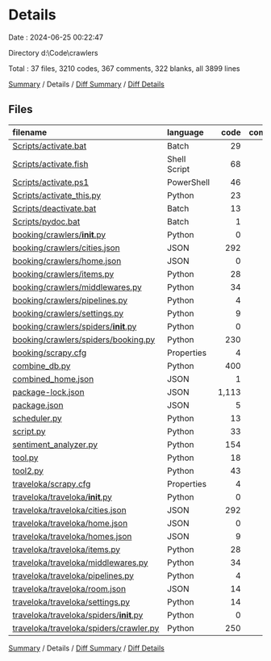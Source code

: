 # Details

Date : 2024-06-25 00:22:47

Directory d:\\Code\\crawlers

Total : 37 files,  3210 codes, 367 comments, 322 blanks, all 3899 lines

[Summary](results.md) / Details / [Diff Summary](diff.md) / [Diff Details](diff-details.md)

## Files
| filename | language | code | comment | blank | total |
| :--- | :--- | ---: | ---: | ---: | ---: |
| [Scripts/activate.bat](/Scripts/activate.bat) | Batch | 29 | 3 | 6 | 38 |
| [Scripts/activate.fish](/Scripts/activate.fish) | Shell Script | 68 | 14 | 19 | 101 |
| [Scripts/activate.ps1](/Scripts/activate.ps1) | PowerShell | 46 | 4 | 11 | 61 |
| [Scripts/activate_this.py](/Scripts/activate_this.py) | Python | 23 | 2 | 9 | 34 |
| [Scripts/deactivate.bat](/Scripts/deactivate.bat) | Batch | 13 | 1 | 4 | 18 |
| [Scripts/pydoc.bat](/Scripts/pydoc.bat) | Batch | 1 | 0 | 1 | 2 |
| [booking/crawlers/__init__.py](/booking/crawlers/__init__.py) | Python | 0 | 0 | 1 | 1 |
| [booking/crawlers/cities.json](/booking/crawlers/cities.json) | JSON | 292 | 0 | 0 | 292 |
| [booking/crawlers/home.json](/booking/crawlers/home.json) | JSON | 0 | 0 | 1 | 1 |
| [booking/crawlers/items.py](/booking/crawlers/items.py) | Python | 28 | 6 | 9 | 43 |
| [booking/crawlers/middlewares.py](/booking/crawlers/middlewares.py) | Python | 34 | 45 | 25 | 104 |
| [booking/crawlers/pipelines.py](/booking/crawlers/pipelines.py) | Python | 4 | 5 | 5 | 14 |
| [booking/crawlers/settings.py](/booking/crawlers/settings.py) | Python | 9 | 68 | 18 | 95 |
| [booking/crawlers/spiders/__init__.py](/booking/crawlers/spiders/__init__.py) | Python | 0 | 4 | 1 | 5 |
| [booking/crawlers/spiders/booking.py](/booking/crawlers/spiders/booking.py) | Python | 230 | 10 | 19 | 259 |
| [booking/scrapy.cfg](/booking/scrapy.cfg) | Properties | 4 | 5 | 3 | 12 |
| [combine_db.py](/combine_db.py) | Python | 400 | 5 | 42 | 447 |
| [combined_home.json](/combined_home.json) | JSON | 1 | 0 | 0 | 1 |
| [package-lock.json](/package-lock.json) | JSON | 1,113 | 0 | 1 | 1,114 |
| [package.json](/package.json) | JSON | 5 | 0 | 1 | 6 |
| [scheduler.py](/scheduler.py) | Python | 13 | 4 | 8 | 25 |
| [script.py](/script.py) | Python | 33 | 16 | 18 | 67 |
| [sentiment_analyzer.py](/sentiment_analyzer.py) | Python | 154 | 30 | 29 | 213 |
| [tool.py](/tool.py) | Python | 18 | 5 | 8 | 31 |
| [tool2.py](/tool2.py) | Python | 43 | 0 | 2 | 45 |
| [traveloka/scrapy.cfg](/traveloka/scrapy.cfg) | Properties | 4 | 5 | 3 | 12 |
| [traveloka/traveloka/__init__.py](/traveloka/traveloka/__init__.py) | Python | 0 | 0 | 1 | 1 |
| [traveloka/traveloka/cities.json](/traveloka/traveloka/cities.json) | JSON | 292 | 0 | 0 | 292 |
| [traveloka/traveloka/home.json](/traveloka/traveloka/home.json) | JSON | 0 | 0 | 1 | 1 |
| [traveloka/traveloka/homes.json](/traveloka/traveloka/homes.json) | JSON | 9 | 0 | 0 | 9 |
| [traveloka/traveloka/items.py](/traveloka/traveloka/items.py) | Python | 28 | 6 | 8 | 42 |
| [traveloka/traveloka/middlewares.py](/traveloka/traveloka/middlewares.py) | Python | 34 | 45 | 25 | 104 |
| [traveloka/traveloka/pipelines.py](/traveloka/traveloka/pipelines.py) | Python | 4 | 5 | 5 | 14 |
| [traveloka/traveloka/room.json](/traveloka/traveloka/room.json) | JSON | 14 | 0 | 0 | 14 |
| [traveloka/traveloka/settings.py](/traveloka/traveloka/settings.py) | Python | 14 | 69 | 20 | 103 |
| [traveloka/traveloka/spiders/__init__.py](/traveloka/traveloka/spiders/__init__.py) | Python | 0 | 4 | 1 | 5 |
| [traveloka/traveloka/spiders/crawler.py](/traveloka/traveloka/spiders/crawler.py) | Python | 250 | 6 | 17 | 273 |

[Summary](results.md) / Details / [Diff Summary](diff.md) / [Diff Details](diff-details.md)